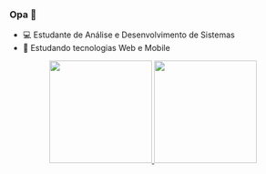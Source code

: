 ### Opa 👋

- 💻 Estudante de Análise e Desenvolvimento de Sistemas
- 🌱 Estudando tecnologias Web e Mobile

<div align="center">
  <a href="https://github.com/Franklinmateus">
  <img height="180em" src="https://github-readme-stats.vercel.app/api?username=Franklinmateus&show_icons=true&theme=cobalt&include_all_commits=true&count_private=true"/>
  <img height="180em" src="https://github-readme-stats.vercel.app/api/top-langs/?username=Franklinmateus&layout=compact&langs_count=7&theme=cobalt"/>
</div>

